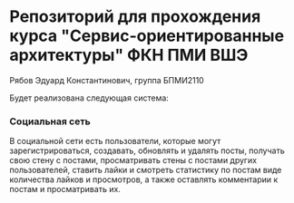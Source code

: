 # Репозиторий для прохождения курса "Сервис-ориентированные архитектуры" ФКН ПМИ ВШЭ

Рябов Эдуард Константинович, группа БПМИ2110

Будет реализована следующая система:
### Социальная сеть
В социальной сети есть пользователи, которые могут зарегистрироваться, создавать, обновлять и удалять посты, получать свою стену с постами, просматривать стены с постами других пользователей, ставить лайки и смотреть статистику по постам виде количества лайков и просмотров, а также оставлять комментарии к постам и просматривать их.
